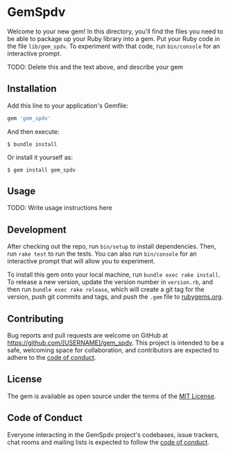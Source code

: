 # GemSpdv

Welcome to your new gem! In this directory, you'll find the files you need to be able to package up your Ruby library into a gem. Put your Ruby code in the file `lib/gem_spdv`. To experiment with that code, run `bin/console` for an interactive prompt.

TODO: Delete this and the text above, and describe your gem

## Installation

Add this line to your application's Gemfile:

```ruby
gem 'gem_spdv'
```

And then execute:

    $ bundle install

Or install it yourself as:

    $ gem install gem_spdv

## Usage

TODO: Write usage instructions here

## Development

After checking out the repo, run `bin/setup` to install dependencies. Then, run `rake test` to run the tests. You can also run `bin/console` for an interactive prompt that will allow you to experiment.

To install this gem onto your local machine, run `bundle exec rake install`. To release a new version, update the version number in `version.rb`, and then run `bundle exec rake release`, which will create a git tag for the version, push git commits and tags, and push the `.gem` file to [rubygems.org](https://rubygems.org).

## Contributing

Bug reports and pull requests are welcome on GitHub at https://github.com/[USERNAME]/gem_spdv. This project is intended to be a safe, welcoming space for collaboration, and contributors are expected to adhere to the [code of conduct](https://github.com/[USERNAME]/gem_spdv/blob/master/CODE_OF_CONDUCT.md).


## License

The gem is available as open source under the terms of the [MIT License](https://opensource.org/licenses/MIT).

## Code of Conduct

Everyone interacting in the GemSpdv project's codebases, issue trackers, chat rooms and mailing lists is expected to follow the [code of conduct](https://github.com/[USERNAME]/gem_spdv/blob/master/CODE_OF_CONDUCT.md).
